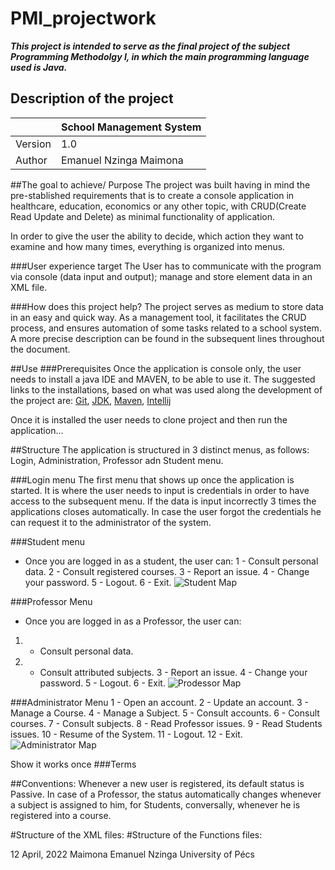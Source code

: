 # PMI_projectwork

_**This project is intended to serve as the final project of the subject Programming Methodolgy I, in which the main programming language used is Java.**_

## Description of the project

| |  School Management System |
| ----- |------------------------|
| Version | 1.0                    |
| Author | Emanuel Nzinga Maimona |



##The goal to achieve/ Purpose
The project was built having in mind the pre-stablished requirements that is to create a console application in healthcare, education, economics or any other topic, with CRUD(Create Read Update and Delete) as minimal functionality of application.

In order to give the user the ability to decide, which action they want to examine and how many times, everything is organized into menus.

###User experience target
 The User has to communicate with the program via console (data input and output);  manage and store element data in an XML file.

###How does this project help?
The project serves as medium to store data in an easy and quick way. As a management tool, it facilitates the CRUD process, and ensures automation of some tasks related to a school system. A more precise description can be found in the subsequent lines throughout the document.


##Use
###Prerequisites
Once the application is console only, the user needs to install a java IDE and MAVEN, to be able to use it. The suggested links to the installations, based on what was used along the development of the project are:
[Git](https://git-scm.com/download/win),
[JDK](https://www.oracle.com/java/technologies/downloads/),
[Maven](https://maven.apache.org/download.cgi),
[Intellij](https://www.jetbrains.com/idea/download/#section=windows)

Once it is installed the user needs to clone project and then run the application...

##Structure
The application is structured in 3 distinct menus, as follows: Login, Administration, Professor adn Student menu.

###Login menu
The first menu that shows up once the application is started. It is where the user needs to input is credentials in order to have access to the subsequent menu.
If the data is input incorrectly 3 times the applications closes automatically. In case the user forgot the credentials he can request it to the administrator of the system.

###Student menu
- Once you are logged in as a student, the user can:
  1 - Consult personal data.
  2 - Consult registered courses.
  3 - Report an issue.
  4 - Change your password.
  5 - Logout.
  6 - Exit.
![Student Map](PMI_projectwork/src/main/resources/img/student.png)


###Professor Menu
- Once you are logged in as a Professor, the user can:
1. - Consult personal data.
2. - Consult attributed subjects.
3 - Report an issue.
4 - Change your password.
5 - Logout.
6 - Exit.
![Prodessor Map](PMI_projectwork/src/main/resources/img/professor.png)

###Administrator Menu
1 - Open an account.
2 - Update an account.
3 - Manage a Course.
4 - Manage a Subject.
5 - Consult accounts.
6 - Consult courses.
7 - Consult subjects.
8 - Read Professor issues.
9 - Read Students issues.
10 - Resume of the System.
11 - Logout.
12 - Exit.
![Administrator Map](PMI_projectwork/src/main/resources/img/admin.png)


Show it works once
###Terms

##Conventions:
Whenever a new user is registered, its default status is Passive. In case of a Professor, the status automatically changes whenever a subject is assigned to him, for Students, conversally, whenever he is registered into a course.

#Structure of the XML files:
#Structure of the Functions files:


12 April, 2022 
Maimona Emanuel Nzinga
University of Pécs
